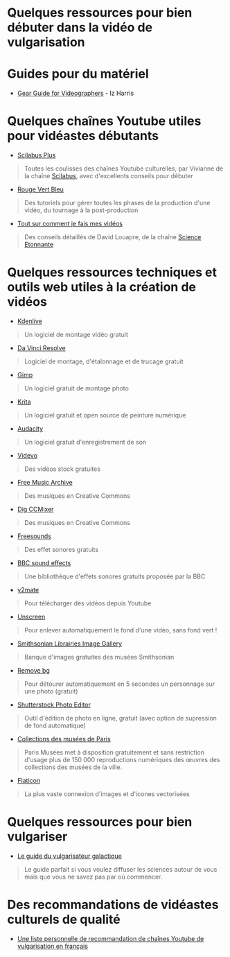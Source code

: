 # Quelques ressources pour bien débuter dans la vidéo de vulgarisation

# Guides pour du matériel

- [Gear Guide for Videographers](https://www.izharris.com/gear-guide) - Iz Harris

# Quelques chaînes Youtube utiles pour vidéastes débutants

- [Scilabus Plus](https://www.youtube.com/channel/UCaZRpfXzlHVchIJMpf-PVFw/videos)
> Toutes les coulisses des chaînes Youtube culturelles, par Vivianne de la chaîne [Scilabus](https://www.youtube.com/user/scilabus), avec d'excellents conseils pour débuter
- [Rouge Vert Bleu](https://www.youtube.com/channel/UCrEIilIgRtGlYlbR0QLHb5g/videos)
> Des tutoriels pour gérer toutes les phases de la production d'une vidéo, du tournage à la post-production
- [Tout sur comment je fais mes vidéos](https://sciencetonnante.wordpress.com/2016/11/30/tout-sur-comment-je-fais-mes-videos/)
> Des conseils détaillés de David Louapre, de la chaîne [Science Etonnante](https://www.youtube.com/scienceetonnante)

# Quelques ressources techniques et outils web utiles à la création de vidéos

- [Kdenlive](https://kdenlive.org/fr/)
> Un logiciel de montage vidéo gratuit
- [Da Vinci Resolve](https://www.blackmagicdesign.com/fr/products/davinciresolve)
> Logiciel de montage, d'étalonnage et de trucage gratuit
- [Gimp](https://www.gimp.org/downloads/)
> Un logiciel gratuit de montage photo
- [Krita](https://krita.org/en/item/krita-4-3-0-released/)
> Un logiciel gratuit et open source de peinture numérique
- [Audacity](https://audacity.fr/)
> Un logiciel gratuit d'enregistrement de son
- [Videvo](https://www.videvo.net/)
> Des vidéos stock gratuites
- [Free Music Archive](https://freemusicarchive.org/static)
> Des musiques en Creative Commons
- [Dig CCMixer](http://dig.ccmixter.org/?fbclid=IwAR2w_zt0u3stZslX5-HGJ1uEonrksB4R-z31Qep55eI6s7N4J3NjqF8C78A)
> Des musiques en Creative Commons
- [Freesounds](https://freesound.org/)
> Des effet sonores gratuits
- [BBC sound effects](http://bbcsfx.acropolis.org.uk/)
> Une bibliothèque d'effets sonores gratuits proposée par la BBC
- [y2mate](https://www.y2mate.com/fr)
> Pour télécharger des vidéos depuis Youtube
- [Unscreen](https://www.unscreen.com/)
> Pour enlever automatiquement le fond d'une vidéo, sans fond vert !
- [Smithsonian Librairies Image Gallery](https://library.si.edu/image-gallery)
> Banque d'images gratuites des musées Smithsonian
- [Remove bg](https://www.remove.bg/)
> Pour détourer automatiquement en 5 secondes un personnage sur une photo (gratuit)
- [Shutterstock Photo Editor](https://www.shutterstock.com/editor/home?ref=landing)
> Outil d'édition de photo en ligne, gratuit (avec option de supression de fond automatique)
- [Collections des musées de Paris](http://parismuseescollections.paris.fr/fr/recherche/image-libre/true?solrsort=ds_created%20desc)
> Paris Musées met à disposition gratuitement et sans restriction d'usage plus de 150 000 reproductions numériques des œuvres des collections des musées de la ville. 
- [Flaticon](https://www.flaticon.com/)
> La plus vaste connexion d'images et d'icones vectorisées

# Quelques ressources pour bien vulgariser

- [Le guide du vulgarisateur galactique](https://collectifconscience.org/le-vulgarisateur-galactique/)
> Le guide parfait si vous voulez diffuser les sciences autour de vous mais que vous ne savez pas par où commencer. 

# Des recommandations de vidéastes culturels de qualité

- [Une liste personnelle de recommandation de chaînes Youtube de vulgarisation en français](https://www.sebastiencarassou.com/chaines-youtube)
